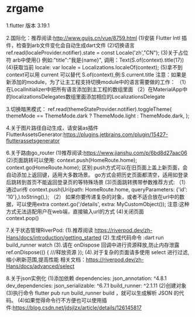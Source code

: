 # zrgame
1.flutter 版本  3.19.1

2.国际化：推荐阅读:http://www.guijs.cn/vue/8759.html 
       (1)安装 Flutter Intl 插件，检查到arb文件变化会自动生成dart文件
       (2)切换语言 ref.read(localeProvider.notifier).state = const Locale('zh',"CN");
       (3)关于占位符 
          arb中使用{} 例如:"title":"我是{name}",
          调用：Text(S.of(context).title(17))
       (4)获取当前 locale: 
          var locale = Localizations.localeOf(context);
       (5)拿不到 context可以用 current 可以替代 S.of(context),例:S.current.title
       注意：如果是新添加的module，为了让主工程支持切换module中的语言需要做的工作：
           （1）在LocalInitializer中把所有语言添加到主工程的数组里面
           （2）在MaterialApp中的localizationsDelegates数组里面添加相应的LocalizationsDelegate


3.切换暗黑模式：
ref.read(themeStateProvider.notifier).toggleTheme(
themeMode == ThemeMode.dark ? ThemeMode.light : ThemeMode.dark,
);


4.关于图片路径自动生成，请安装as插件
FlutterAssetsGenerator:https://plugins.jetbrains.com/plugin/15427-flutterassetsgenerator

6.关于路由go_router
    (1)推荐阅读:https://www.jianshu.com/p/6bd8d27aac06
    (2)页面跳转可以使用:
       context.push(HomeRoute.home);
       context.go(HomeRoute.home);
      区别:push方式可以在旧页面上盖上新页面，会自动添加上返回键，适用大多数场景。
          go方式会把历史页面都清空，适用如登录后跳转到首页不能返回登录页的等特殊场景
    (3)页面跳转携带参数推荐方式:
       （1）通过uri传
           context.push(Uri(path: HomeRoute.home, queryParameters: {'id': '10'},).toString(),);
       （2） 如果你要传递复杂的对象，或者不适合放在url中的数据，可以使用extra
           context.go('/details', extra: MyCustomObject());
           注意:这种方式无法适配用户在web端，直接输入url的方式
    (4)关闭页面   
        context.pop() 


7.关于状态管理RiverPod:
    (1).推荐阅读 https://riverpod.dev/zh-Hans/docs/introduction/getting_started
    (2).生成代码命令 :dart run build_runner watch
    (3).请在 onDispose 回调中进行资源释放,防止内存泄露
      ref.onDispose(() {
     ///释放资源
      });
    (4).对于复杂的页面请多使用 select 进行过滤,缩小刷新范围,提高性能
        相关文档：https://riverpod.dev/zh-Hans/docs/advanced/select

8.关于json实例化
    (1)添加依赖
         dependencies:
           json_annotation: ^4.8.1
         dev_dependencies:
           json_serializable: ^6.7.1
           build_runner: ^2.1.11
     (2)创建对象
     (3)执行命令 flutter pub run build_runner build ，就可以生成解析 JSON 的代码。
     (4)如果觉得命令行不方便也可以使用插件:https://blog.csdn.net/jdsjlzx/article/details/126145817 







        












